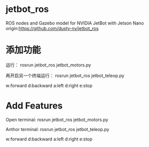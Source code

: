 # jetbot_ros
ROS nodes and Gazebo model for NVIDIA JetBot with Jetson Nano
origin:https://github.com/dusty-nv/jetbot_ros

# 添加功能
运行：
rosrun jetbot_ros jetbot_motors.py

再开启另一个终端运行：
rosrun jetbot_ros jetbot_teleop.py

w:forward
d:backward
a:left
d:right
e:stop

# Add Features
Open terminal:
rosrun jetbot_ros jetbot_motors.py

Anthor terminal:
rosrun jetbot_ros jetbot_teleop.py

w:forward
d:backward
a:left
d:right
e:stop


